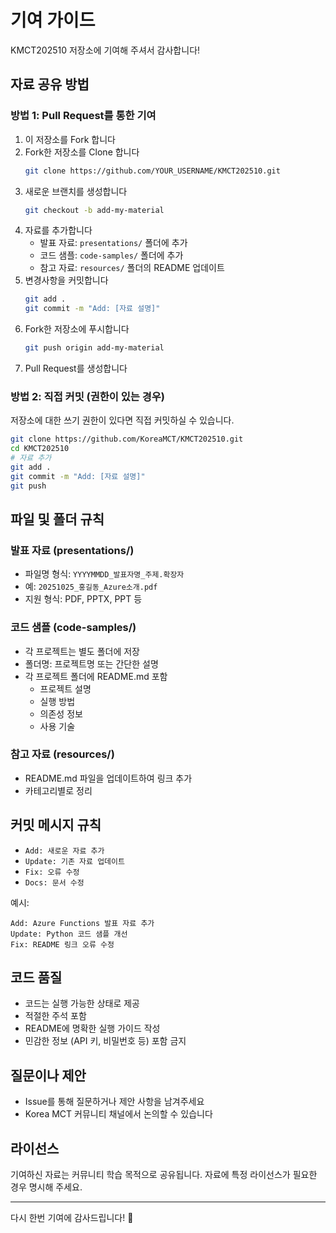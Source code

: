 # 기여 가이드

KMCT202510 저장소에 기여해 주셔서 감사합니다! 

## 자료 공유 방법

### 방법 1: Pull Request를 통한 기여

1. 이 저장소를 Fork 합니다
2. Fork한 저장소를 Clone 합니다
   ```bash
   git clone https://github.com/YOUR_USERNAME/KMCT202510.git
   ```
3. 새로운 브랜치를 생성합니다
   ```bash
   git checkout -b add-my-material
   ```
4. 자료를 추가합니다
   - 발표 자료: `presentations/` 폴더에 추가
   - 코드 샘플: `code-samples/` 폴더에 추가
   - 참고 자료: `resources/` 폴더의 README 업데이트
5. 변경사항을 커밋합니다
   ```bash
   git add .
   git commit -m "Add: [자료 설명]"
   ```
6. Fork한 저장소에 푸시합니다
   ```bash
   git push origin add-my-material
   ```
7. Pull Request를 생성합니다

### 방법 2: 직접 커밋 (권한이 있는 경우)

저장소에 대한 쓰기 권한이 있다면 직접 커밋하실 수 있습니다.

```bash
git clone https://github.com/KoreaMCT/KMCT202510.git
cd KMCT202510
# 자료 추가
git add .
git commit -m "Add: [자료 설명]"
git push
```

## 파일 및 폴더 규칙

### 발표 자료 (presentations/)

- 파일명 형식: `YYYYMMDD_발표자명_주제.확장자`
- 예: `20251025_홍길동_Azure소개.pdf`
- 지원 형식: PDF, PPTX, PPT 등

### 코드 샘플 (code-samples/)

- 각 프로젝트는 별도 폴더에 저장
- 폴더명: 프로젝트명 또는 간단한 설명
- 각 프로젝트 폴더에 README.md 포함
  - 프로젝트 설명
  - 실행 방법
  - 의존성 정보
  - 사용 기술

### 참고 자료 (resources/)

- README.md 파일을 업데이트하여 링크 추가
- 카테고리별로 정리

## 커밋 메시지 규칙

- `Add: 새로운 자료 추가`
- `Update: 기존 자료 업데이트`
- `Fix: 오류 수정`
- `Docs: 문서 수정`

예시:
```
Add: Azure Functions 발표 자료 추가
Update: Python 코드 샘플 개선
Fix: README 링크 오류 수정
```

## 코드 품질

- 코드는 실행 가능한 상태로 제공
- 적절한 주석 포함
- README에 명확한 실행 가이드 작성
- 민감한 정보 (API 키, 비밀번호 등) 포함 금지

## 질문이나 제안

- Issue를 통해 질문하거나 제안 사항을 남겨주세요
- Korea MCT 커뮤니티 채널에서 논의할 수 있습니다

## 라이선스

기여하신 자료는 커뮤니티 학습 목적으로 공유됩니다. 
자료에 특정 라이선스가 필요한 경우 명시해 주세요.

---

다시 한번 기여에 감사드립니다! 🙏
